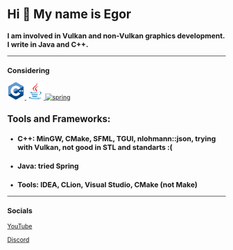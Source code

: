 Hi 👋 My name is Egor
=====================

### I am involved in Vulkan and non-Vulkan graphics development. I write in Java and C++.

------------

### Considering

<a href="https://www.w3schools.com/cpp/" target="_blank" rel="noreferrer"> <img src="https://raw.githubusercontent.com/devicons/devicon/master/icons/cplusplus/cplusplus-original.svg" alt="cplusplus" width="40" height="40"/> </a> <a href="https://www.java.com" target="_blank" rel="noreferrer"> <img src="https://raw.githubusercontent.com/devicons/devicon/master/icons/java/java-original.svg" alt="java" width="40" height="40"/> </a> <a href="https://spring.io/" target="_blank" rel="noreferrer"> <img src="https://www.vectorlogo.zone/logos/springio/springio-icon.svg" alt="spring" width="40" height="40"/> </a> </p>

## Tools and Frameworks: 
  -  ### C++: MinGW, CMake, SFML, TGUI, nlohmann::json, trying with Vulkan, not good in STL and standarts :(
  -  ### Java: tried Spring 
  -  ### Tools: IDEA, CLion, Visual Studio, CMake (not Make)
------------
### Socials
[YouTube](https://www.youtube.com/@vinograd_cpp "YouTube")
<p></p>

[Discord](https://discord.com/users/vinograd_1 "Discord")
